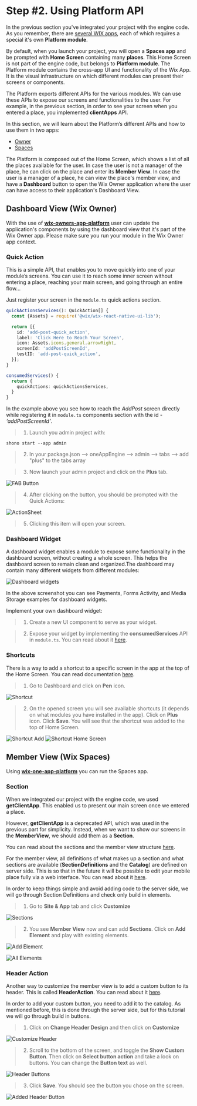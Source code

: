 # Step #2. Using Platform API

In the previous section you've integrated your project with the engine code. As you remember, there are [several WIX apps](/docs/section-1/105-oneapp-product.md), each of which requires  a special it's own **Platform module**.

By default, when you launch your project, you will open a **Spaces app** and be prompted with **Home Screen** containing many **places**. This Home Screen is not part of the engine code, but belongs to **Platform module**.
The Platform module contains the cross-app UI and functionality of the Wix App.
It is the visual infrastructure on which different modules can present their screens or components.

The Platform exports different APIs for the various modules. We can use these APIs to expose our screens and functionalities to the user.
For example, in the previous section, in order to see your screen when you entered a place, you implemented **clientApps** API.

 In this section, we will learn about the Platform’s different APIs and how to use them in two apps:  
 - [Owner](#dashboard-view-wix-owner)
 - [Spaces](#member-view-wix-spaces)

The Platform is composed out of the Home Screen, which shows a list of all the places available for the user.
In case the user is not a manager of the place, he can click on the place and enter its **Member View**.
In case the user is a manager of a place, he can view the place's member view, and have a **Dashboard** button to open the Wix Owner application where the user can have access to their application's Dashboard View.

## Dashboard View (Wix Owner)

With the use of [**wix-owners-app-platform**](https://github.com/wix-private/wix-owners-app-platform/tree/master/packages/wix-owners-app-platform) user can update the application's components by using the dashboard view that it's part of the Wix Owner app. Please make sure you run your module in the Wix Owner app context.

### Quick Action

This is a simple API, that enables you to move quickly into one of your module’s screens. You can use it to reach some inner screen without entering a place, reaching your main screen, and going through an entire flow…

Just register your screen in the `module.ts` quick actions section.

```typescript
quickActionsServices(): QuickAction[] {
  const {Assets} = require('@wix/wix-react-native-ui-lib');

  return [{
    id: 'add-post-quick_action',
    label: 'Click Here to Reach Your Screen',
    icon: Assets.icons.general.arrowRight,
    screenId: 'addPostScreenId',
    testID: 'add-post-quick_action',
  }];
}

consumedServices() {
  return {
    quickActions: quickActionsServices,
  }
}
```

In the example above you see how to reach the *AddPost* screen directly while registering it in `module.ts` components section with the id - *‘addPostScreenId’*.

>1. Launch you admin project with:

```shono start --app admin```

>2. In your package.json --> oneAppEngine --> admin --> tabs --> add "plus" to the tabs array

>3. Now launch your admin project and click on the **Plus** tab.

![FAB Button](../../images/platform-api/image1.png)

>4. After clicking on the button, you should be prompted with the Quick Actions:

![ActionSheet](../../images/platform-api/image2.png)
  
>5. Clicking this item will open your screen.

### Dashboard Widget

A dashboard widget enables a module to expose some functionality in the dashboard screen, without creating a whole screen. This helps the dashboard screen to remain clean and organized.The dashboard may contain many different widgets from different modules:

![Dashboard widgets](../../images/platform-api/image3.png)

In the above screenshot you can see Payments, Forms Activity, and Media Storage examples for dashboard widgets.

Implement your own dashboard widget:

>1.  Create a new UI component to serve as your widget.

>2.  Expose your widget by implementing the **consumedServices** API in `module.ts`. You can read about it [here](https://bo.wix.com/wix-docs/mobile/one-app-platform/platform-apis/dashboard-widgets-api).

### Shortcuts

There is a way to add a shortcut to a specific screen in the app at the top of the Home Screen. You can read documentation [here](https://bo.wix.com/wix-docs/mobile/owner-app-platform/apis/shortcuts).

>1. Go to Dashboard and click on **Pen** icon.

![Shortcut](../images/platform-api/image4.png)

>2. On the opened screen you will see available shortcuts (it depends on what modules you have installed in the app). Click on **Plus** icon. Click **Save**. You will see that the shortcut was added to the top of Home Screen.

![Shortcut Add](../images/platform-api/image5.png)
![Shortcut Home Screen](../images/platform-api/image6.png)


## Member View (Wix Spaces)

Using [**wix-one-app-platform**](https://github.com/wix-private/wix-one-app-platform) you can run the Spaces app.

### Section

When we integrated our project with the engine code, we used **getClientApp**. This enabled us to present our main screen once we entered a place.

However, **getClientApp** is a deprecated API, which was used in the previous part for simplicity. 
Instead, when we want to show our screens in the **MemberView**, we should add them as a **Section**.

You can read about the sections and the member view structure [here](https://bo.wix.com/wix-docs/mobile/one-app-platform/member-view/intro).

For the member view, all definitions of what makes up a section and what sections are available (**SectionDefinitions** and the **Catalog**) are defined on server side. This is so that in the future it will be possible to edit your mobile place fully via a web interface.
You can read about it [here](https://bo.wix.com/wix-docs/mobile/one-app-platform/member-view/server-apis).

In order to keep things simple and avoid adding code to the server side, we will go through Section Definitions and check only build in elements.

>1. Go to **Site & App** tab and click **Customize**

![Sections](../images/platform-api/image7.png)

>2. You see **Member View** now and can add **Sections**. Click on **Add Element** and play with existing elements.

![Add Element](../images/platform-api/image8.png)

![All Elements](../images/platform-api/image9.png)

### Header Action

Another way to customize the member view is to add a custom button to its header. This is called **HeaderAction**. You can read about it [here](https://bo.wix.com/wix-docs/mobile/one-app-platform/member-view/ctas).

In order to add your custom button, you need to add it to the catalog. As mentioned before, this is done through the server side, but for this tutorial we will go through build in buttons.

>1. Click on **Change Header Design** and then click on **Customize**

![Customize Header](../images/platform-api/image10.png)

>2. Scroll to the bottom of the screen, and toggle the **Show Custom Button**. Then click on **Select button action** and take a look on buttons. You can change the **Button text** as well.

![Header Buttons](../images/platform-api/image11.png)

>3. Click **Save**. You should see the button you chose on the screen.

![Added Header Button](../images/platform-api/image12.png)
